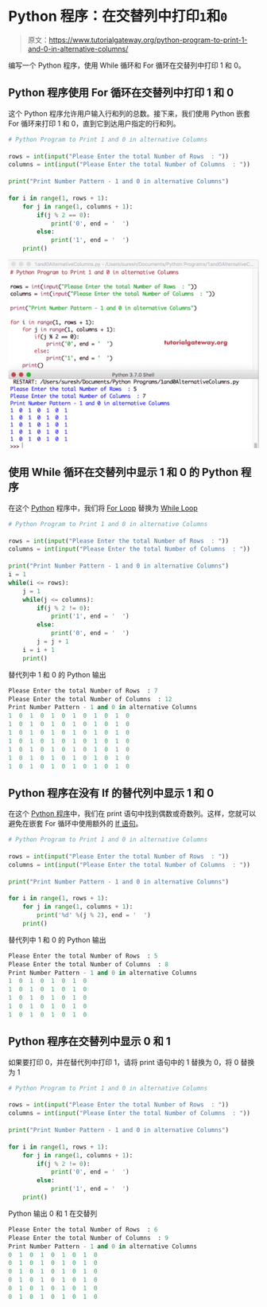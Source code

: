 # Python 程序：在交替列中打印`1`和`0`

> 原文：<https://www.tutorialgateway.org/python-program-to-print-1-and-0-in-alternative-columns/>

编写一个 Python 程序，使用 While 循环和 For 循环在交替列中打印 1 和 0。

## Python 程序使用 For 循环在交替列中打印 1 和 0

这个 Python 程序允许用户输入行和列的总数。接下来，我们使用 Python 嵌套 For 循环来打印 1 和 0，直到它到达用户指定的行和列。

```py
# Python Program to Print 1 and 0 in alternative Columns

rows = int(input("Please Enter the total Number of Rows  : "))
columns = int(input("Please Enter the total Number of Columns  : "))

print("Print Number Pattern - 1 and 0 in alternative Columns") 

for i in range(1, rows + 1):
    for j in range(1, columns + 1):
        if(j % 2 == 0):          
            print('0', end = '  ')
        else:
            print('1', end = '  ')
    print()
```

![Python Program to Print 1 and 0 in alternative Columns 1](img/e69719a5c9f075d0e5900e5a62df9896.png)

## 使用 While 循环在交替列中显示 1 和 0 的 Python 程序

在这个 [Python](https://www.tutorialgateway.org/python-tutorial/) 程序中，我们将 [For Loop](https://www.tutorialgateway.org/python-for-loop/) 替换为 [While Loop](https://www.tutorialgateway.org/python-while-loop/)

```py
# Python Program to Print 1 and 0 in alternative Columns

rows = int(input("Please Enter the total Number of Rows  : "))
columns = int(input("Please Enter the total Number of Columns  : "))

print("Print Number Pattern - 1 and 0 in alternative Columns")
i = 1
while(i <= rows):
    j = 1
    while(j <= columns):
        if(j % 2 != 0):          
            print('1', end = '  ')
        else:
            print('0', end = '  ')
        j = j + 1
    i = i + 1
    print()
```

替代列中 1 和 0 的 Python 输出

```py
Please Enter the total Number of Rows  : 7
Please Enter the total Number of Columns  : 12
Print Number Pattern - 1 and 0 in alternative Columns
1  0  1  0  1  0  1  0  1  0  1  0  
1  0  1  0  1  0  1  0  1  0  1  0  
1  0  1  0  1  0  1  0  1  0  1  0  
1  0  1  0  1  0  1  0  1  0  1  0  
1  0  1  0  1  0  1  0  1  0  1  0  
1  0  1  0  1  0  1  0  1  0  1  0  
1  0  1  0  1  0  1  0  1  0  1  0 
```

## Python 程序在没有 If 的替代列中显示 1 和 0

在这个 [Python 程序](https://www.tutorialgateway.org/python-programming-examples/)中，我们在 print 语句中找到偶数或奇数列。这样，您就可以避免在嵌套 For 循环中使用额外的 [If 语句](https://www.tutorialgateway.org/python-if-statement/)。

```py
# Python Program to Print 1 and 0 in alternative Columns

rows = int(input("Please Enter the total Number of Rows  : "))
columns = int(input("Please Enter the total Number of Columns  : "))

print("Print Number Pattern - 1 and 0 in alternative Columns") 

for i in range(1, rows + 1):
    for j in range(1, columns + 1):
        print('%d' %(j % 2), end = '  ')
    print()
```

替代列中 1 和 0 的 Python 输出

```py
Please Enter the total Number of Rows  : 5
Please Enter the total Number of Columns  : 8
Print Number Pattern - 1 and 0 in alternative Columns
1  0  1  0  1  0  1  0  
1  0  1  0  1  0  1  0  
1  0  1  0  1  0  1  0  
1  0  1  0  1  0  1  0  
1  0  1  0  1  0  1  0 
```

## Python 程序在交替列中显示 0 和 1

如果要打印 0，并在替代列中打印 1，请将 print 语句中的 1 替换为 0，将 0 替换为 1

```py
# Python Program to Print 1 and 0 in alternative Columns

rows = int(input("Please Enter the total Number of Rows  : "))
columns = int(input("Please Enter the total Number of Columns  : "))

print("Print Number Pattern - 1 and 0 in alternative Columns") 

for i in range(1, rows + 1):
    for j in range(1, columns + 1):
        if(j % 2 != 0):          
            print('0', end = '  ')
        else:
            print('1', end = '  ')
    print()
```

Python 输出 0 和 1 在交替列

```py
Please Enter the total Number of Rows  : 6
Please Enter the total Number of Columns  : 9
Print Number Pattern - 1 and 0 in alternative Columns
0  1  0  1  0  1  0  1  0  
0  1  0  1  0  1  0  1  0  
0  1  0  1  0  1  0  1  0  
0  1  0  1  0  1  0  1  0  
0  1  0  1  0  1  0  1  0  
0  1  0  1  0  1  0  1  0 
```